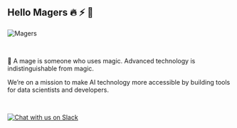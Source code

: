 ## Hello Magers 🔥 ⚡ 🌊

![Magers](https://media.graphassets.com/rtZz4d9lReGNiSYwFW4T)

<br />

🧙 A mage is someone who uses magic. Advanced technology is indistinguishable from magic.

We’re on a mission to make AI technology more accessible by building tools for data scientists and developers.

<br />

[![Chat with us on Slack](https://img.shields.io/badge/%20-Join%20us%20on%20Slack-black?style=for-the-badge&logo=slack&labelColor=6B50D7)](https://www.mage.ai/chat)
